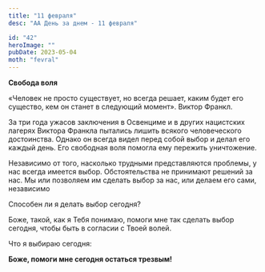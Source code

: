```yaml
---
title: "11 февраля"
desc: "АА День за днем - 11 февраля"

id: "42"
heroImage: ""
pubDate: 2023-05-04
moth: "fevral"
---
```


**Свобода воля**

«Человек не просто существует, но всегда решает, каким будет его существо, кем
он станет в следующий момент». Виктор Франкл.

За три года ужасов заключения в Освенциме и в других нацистских лагерях
Виктора Франкла пытались лишить всякого человеческого достоинства. Однако он
всегда видел перед собой выбор и делал его каждый день. Его свободная воля
помогла ему пережить уничтожение.

Независимо от того, насколько трудными представляются проблемы, у нас всегда
имеется выбор. Обстоятельства не принимают решений за нас. Мы или позволяем им
сделать выбор за нас, или делаем его сами, независимо

Способен ли я делать выбор сегодня?

Боже, такой, как я Тебя понимаю, помоги мне так сделать выбор сегодня, чтобы
быть в согласии с Твоей волей.

Что я выбираю сегодня:

**Боже, помоги мне сегодня остаться трезвым!**
